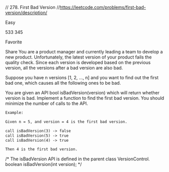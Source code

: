 // 278. First Bad Version //https://leetcode.com/problems/first-bad-version/description/

Easy

533 345

Favorite

Share You are a product manager and currently leading a team to develop a new product. Unfortunately, the latest version
of your product fails the quality check. Since each version is developed based on the previous version, all the versions
after a bad version are also bad.

Suppose you have n versions [1, 2, ..., n] and you want to find out the first bad one, which causes all the following
ones to be bad.

You are given an API bool isBadVersion(version) which will return whether version is bad. Implement a function to find
the first bad version. You should minimize the number of calls to the API.

```html
Example:

Given n = 5, and version = 4 is the first bad version.

call isBadVersion(3) -> false
call isBadVersion(5) -> true
call isBadVersion(4) -> true

Then 4 is the first bad version.
```

/* The isBadVersion API is defined in the parent class VersionControl. boolean isBadVersion(int version); */